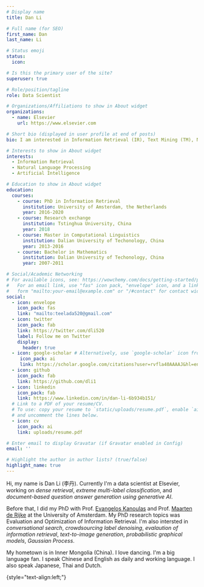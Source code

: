 ```yaml
---
# Display name
title: Dan Li

# Full name (for SEO)
first_name: Dan
last_name: Li

# Status emoji
status:
  icon: 

# Is this the primary user of the site?
superuser: true

# Role/position/tagline
role: Data Scientist 

# Organizations/Affiliations to show in About widget
organizations:
  - name: Elsevier 
    url: https://www.elsevier.com

# Short bio (displayed in user profile at end of posts)
bio: I am interested in Information Retrieval (IR), Text Mining (TM), Natural Language Processing (NLP) and general Artificial Intelligence (AI). 

# Interests to show in About widget
interests:
  - Information Retrieval
  - Natural Language Processing
  - Artificial Intelligence

# Education to show in About widget
education:
  courses:
    - course: PhD in Information Retrieval
      institution: University of Amsterdam, the Netherlands
      year: 2016-2020
    - course: Research exchange
      institution: Tstinghua University, China
      year: 2018
    - course: Master in Computational Linguistics
      institution: Dalian University of Techonology, China
      year: 2013-2016
    - course: Bachelor in Mathematics 
      institution: Dalian University of Techonology, China
      year: 2007-2011

# Social/Academic Networking
# For available icons, see: https://wowchemy.com/docs/getting-started/page-builder/#icons
#   For an email link, use "fas" icon pack, "envelope" icon, and a link in the
#   form "mailto:your-email@example.com" or "/#contact" for contact widget.
social:
  - icon: envelope
    icon_pack: fas
    link: "mailto:teelada520@gmail.com"
  - icon: twitter
    icon_pack: fab
    link: https://twitter.com/dli520
    label: Follow me on Twitter
    display:
      header: true
  - icon: google-scholar # Alternatively, use `google-scholar` icon from `ai` icon pack
     icon_pack: ai
     link: https://scholar.google.com/citations?user=rvfla40AAAAJ&hl=en&authuser=1
  - icon: github
    icon_pack: fab
    link: https://github.com/dli1
  - icon: linkedin
    icon_pack: fab
    link: https://www.linkedin.com/in/dan-li-6b934b151/
  # Link to a PDF of your resume/CV.
  # To use: copy your resume to `static/uploads/resume.pdf`, enable `ai` icons in `params.yaml`,
  # and uncomment the lines below.
  - icon: cv
    icon_pack: ai
    link: uploads/resume.pdf

# Enter email to display Gravatar (if Gravatar enabled in Config)
email: ''

# Highlight the author in author lists? (true/false)
highlight_name: true
---
```


Hi, my name is Dan Li (李丹). Currently I'm a data scientist at Elsevier, working on *dense retrieval*, *extreme multi-label classification*, and *document-based question answer generation using generative AI*. 

Before that, I did my PhD with Prof. [Evangelos Kanoulas](https://staff.fnwi.uva.nl/e.kanoulas/) and Prof. [Maarten de Rijke](https://staff.fnwi.uva.nl/m.derijke/) at the University of Amsterdam. My PhD research topics was Evaluation and Optimization of Information Retrieval. I'm also intersted in *conversational search*, *crowdsourcing label denoising*, *evalaution of information retrieval*, *text-to-image generation*, *probabilistic graphical models*, *Gaussian Process*.

My hometown is in Inner Mongolia (China). I love dancing. I'm a big language fan. I speak Chinese and English as daily and working language. I also speak Japanese, Thai and Dutch.


{style="text-align:left;"}

